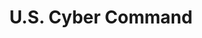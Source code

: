 ---
title: U.S. Cyber Command
description: The official website for the U.S. Cyber Command. As the nation's first line of defense in cyberspace, we operate at the speed, relevance, and scale necessary to win.
url: https://www.cybercom.mil/
image:
    # url: '/assets/images/cafe.png'
    # alt: 'Cafe'
tags: ['News']
pubDate: 2023-12-02
draft: false
---